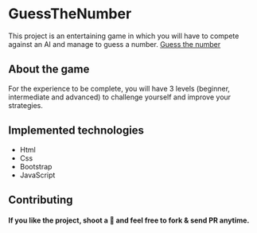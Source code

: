 # GuessTheNumber
This project is an entertaining game in which you will have to compete against an AI and manage to guess a number.
<a href="https://julibarki.github.io/GuessTheNumber/index.html">Guess the number</a>
<h2> About the game </h2>
For the experience to be complete, you will have 3 levels (beginner, intermediate and advanced) to challenge yourself and improve your strategies.
<h2> Implemented technologies </h2>
<ul>
<li>Html</li>
<li>Css</li>
<li>Bootstrap</li>
<li>JavaScript</li>
 </ul>
<h2>Contributing</h2>
<h4>If you like the project, shoot a 🌟 and feel free to fork & send PR anytime.</h4>
